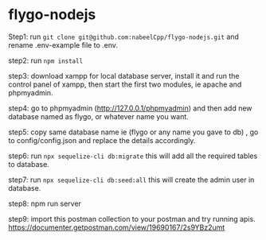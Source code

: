 # flygo-nodejs

Step1: run `git clone git@github.com:nabeelCpp/flygo-nodejs.git` and rename .env-example file to .env.

step2: run `npm install`

step3: download xampp for local database server, install it and run the control panel of xampp, then start the first two modules, ie apache and phpmyadmin.

step4: go to phpmyadmin (http://127.0.0.1/phpmyadmin) and then add new database named as flygo, or whatever name you want.

step5: copy same database name ie (flygo or any name you gave to db) , go to config/config.json and replace the details accordingly.

step6: run `npx sequelize-cli db:migrate` this will add all the required tables to database.

step7: run `npx sequelize-cli db:seed:all` this will create the admin user in database.

step8: npm run server

step9: import this postman collection to your postman and try running apis. https://documenter.getpostman.com/view/19690167/2s9YBz2umt
